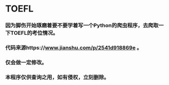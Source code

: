 # TOEFL
### 因为脚伤开始琢磨着要不要学着写一个Python的爬虫程序，去爬取一下TOEFL的考位情况。
### 代码来源https://www.jianshu.com/p/2541d918869e 。
### 仅会做一定修改。
### 本程序仅供查询之用，如有侵权，立刻删除。
